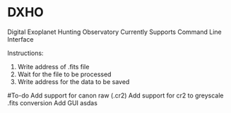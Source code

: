 # DXHO
Digital Exoplanet Hunting Observatory
Currently Supports Command Line Interface

Instructions:
  1) Write address of .fits file
  2) Wait for the file to be processed
  3) Write address for the data to be saved

#To-do
Add support for canon raw (.cr2)
Add support for cr2 to greyscale .fits conversion
Add GUI
asdas
